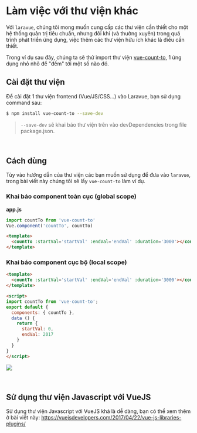 # Làm việc với thư viện khác

Với `laravue`, chúng tôi mong muốn cung cấp các thư viện cần thiết cho một hệ thống quản trị tiêu chuẩn, nhưng đôi khi (và thường xuyên) trong quá trình phát triển ứng dụng, việc thêm các thư viện hữu ích khác là điều cần thiết.

Trong ví dụ sau đây, chúng ta sẽ thử import thư viện [vue-count-to](https://github.com/PanJiaChen/vue-countTo), 1 ứng dụng nhỏ nhỏ để "đếm" tới một số nào đó.

## Cài đặt thư viện

Để cài đặt 1 thư viện frontend (Vue/JS/CSS...) vào Laravue, bạn sử dụng command sau:

```bash
$ npm install vue-count-to --save-dev
```

> `--save-dev` sẽ khai báo thư viện trên vào devDependencies trong file package.json.

<br/>

## Cách dùng
Tùy vào hướng dẫn của thư viện các bạn muốn sử dụng để đưa vào `laravue`, trong bài viết này chúng tôi sẽ lấy `vue-count-to` làm ví dụ.

### Khai báo component toàn cục (global scope)

**app.js**

```js
import countTo from 'vue-count-to'
Vue.component('countTo', countTo)
```

```html
<template>
  <countTo :startVal='startVal' :endVal='endVal' :duration='3000'></countTo>
</template>
```

### Khai báo component cục bộ (local scope)

```html
<template>
  <countTo :startVal='startVal' :endVal='endVal' :duration='3000'></countTo>
</template>

<script>
import countTo from 'vue-count-to';
export default {
  components: { countTo },
  data () {
    return {
      startVal: 0,
      endVal: 2017
    }
  }
}
</script>
```

![](https://wpimg.wallstcn.com/8b95fac0-6691-4ad6-ba6c-e5d84527da06.gif)

<br/>

## Sử dụng thư viện Javascript với VueJS
Sử dụng thư viện Javascript với VueJS khá là dễ dàng, bạn có thể xem thêm ở bài viết này: https://vuejsdevelopers.com/2017/04/22/vue-js-libraries-plugins/
